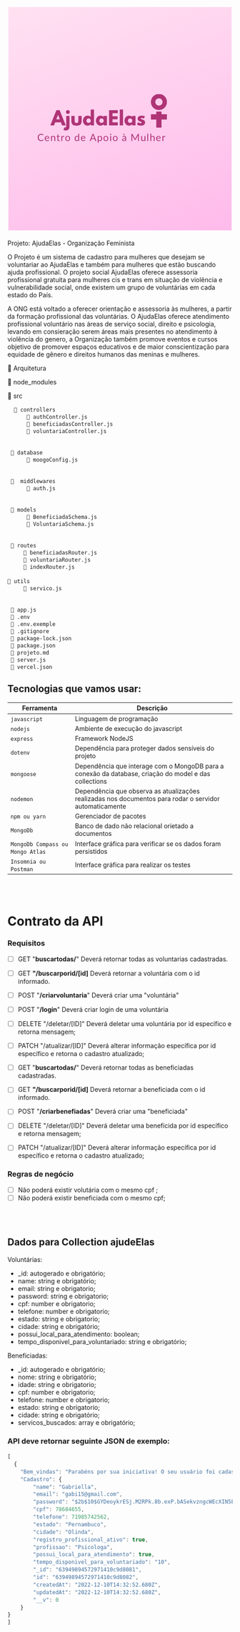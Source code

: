 <br>
<div align = "center">
<img src='./src/logo.png' width = 500 alt = 'logo ajudaElas'>
</div>
<br>
 Projeto: AjudaElas - Organização Feminista


O Projeto é um sistema de cadastro para mulheres que desejam se voluntariar ao AjudaElas e também  para mulheres que estão buscando ajuda profissional. O projeto social AjudaElas  oferece assessoria profissional gratuita para mulheres cis e trans em situação de violência e vulnerabilidade social, onde existem um grupo de voluntárias em cada estado do País.

A ONG está voltado a oferecer orientação e assessoria às mulheres, a partir da formação profissional das voluntárias. O AjudaElas oferece atendimento profissional voluntário nas áreas de serviço social, direito e psicologia, levando em consieração serem áreas mais presentes no atendimento à violência do genero, a Organização também promove eventos e cursos objetivo de promover espaços educativos e de maior conscientização para equidade de gênero e direitos humanos das meninas e mulheres.

  
  
  
  
📁 Arquitetura

 📁 node_modules

 📁 src

      📁 controllers
          📄 authController.js
          📄 beneficiadasController.js
          📄 voluntariaController.js 


     📁 database
          📄 moogoConfig.js


     📁  middlewares
          📄 auth.js

      
     📁 models
          📄 BeneficiadaSchema.js
          📄 VoluntariaSchema.js 
        
   
     📁 routes
         📄 beneficiadasRouter.js
         📄 voluntariaRouter.js   
         📄 indexRouter.js    

    📁 utils
         📄 servico.js


     📄 app.js  
     📄 .env   
     📄 .env.exemple    
     📄 .gitignore  
     📄 package-lock.json   
     📄 package.json   
     📄 projeto.md
     📄 server.js
     📄 vercel.json





## Tecnologias que vamos usar:
| Ferramenta | Descrição |
| --- | --- |
| `javascript` | Linguagem de programação |
| `nodejs` | Ambiente de execução do javascript|
| `express` | Framework NodeJS |
| `dotenv` | Dependência para proteger dados sensíveis do projeto|
| `mongoose` | Dependência que interage com o MongoDB para a conexão da database, criação do model e das collections|
| `nodemon` | Dependência que observa as atualizações realizadas nos documentos para rodar o servidor automaticamente|
| `npm ou yarn` | Gerenciador de pacotes|
| `MongoDb` | Banco de dado não relacional orietado a documentos|
| `MongoDb Compass ou Mongo Atlas` | Interface gráfica para verificar se os dados foram persistidos|
 `Insomnia ou Postman` | Interface gráfica para realizar os testes|

 <br>
<br>


# Contrato da API

### Requisitos 
- [ ] GET "**buscartodas/**" Deverá retornar todas as voluntarias cadastradas.
- [ ] GET **"/buscarporid/[id]** Deverá retornar a voluntária com o id informado.
  
- [ ] POST   "**/criarvoluntaria**" Deverá criar uma "voluntária"
- [ ] POST   "**/login**" Deverá criar login de uma voluntária

- [ ] DELETE   "/deletar/[ID]" Deverá deletar uma voluntária por id específico e retorna mensagem;

- [ ] PATCH  "/atualizar/[ID]" Deverá alterar informação específica por id específico e retorna o cadastro atualizado;

- [ ] GET "**buscartodas/**" Deverá retornar todas as beneficiadas cadastradas.
- [ ] GET **"/buscarporid/[id]** Deverá retornar a beneficiada com o id informado.
  
- [ ] POST   "**/criarbenefiadas**" Deverá criar uma "beneficiada"

- [ ] DELETE   "/deletar/[ID]" Deverá deletar uma beneficida por id específico e retorna mensagem;

- [ ] PATCH  "/atualizar/[ID]" Deverá alterar informação específica por id específico e retorna o cadastro atualizado;
### Regras de negócio

- [ ]  Não poderá existir volutária com o mesmo cpf ;
- [ ]  Não poderá existir beneficiada com o mesmo cpf;

<br>
<br>

## Dados para Collection ajudeElas

Voluntárias:
- _id: autogerado e obrigatório;
- name: string e obrigatório;
- email: string e obrigatorio;
- password: string e obrigatorio;
- cpf: number e obrigatorio;
- telefone: number e obrigatorio;
- estado: string e obrigatorio;
- cidade: string e  obrigatório;
- possui_local_para_atendimento: boolean;
- tempo_disponivel_para_voluntariado: string e obrigatório;

Beneficiadas:
- _id: autogerado e obrigatório;
- nome: string e obrigatório;
- idade: string e obrigatorio;
- cpf: number e obrigatorio;
- telefone: number e obrigatorio;
- estado: string e obrigatorio;
- cidade: string e  obrigatório;
- servicos_buscados: array e obrigatório;


### API deve retornar seguinte JSON de exemplo:

```javascript
[
  {
	"Bem_vindas": "Parabéns por sua iniciativa! O seu usuário foi cadastrado!",
	"Cadastro": {
		"name": "Gabriella",
		"email": "gabi15@gmail.com",
		"password": "$2b$10$GYDeoykrESj.M2RPk.8b.exP.bASekvzngcWEcXIN5EQk96iXpp9K",
		"cpf": 78684655,
		"telefone": 71985742562,
		"estado": "Pernambuco",
		"cidade": "Olinda",
		"registro_profissional_ativo": true,
		"profissao": "Psicologa",
		"possui_local_para_atendimento": true,
		"tempo_disponivel_para_voluntariado": "10",
		"_id": "63949894572971410c9d8081",
		"id": "63949894572971410c9d8082",
		"createdAt": "2022-12-10T14:32:52.680Z",
		"updatedAt": "2022-12-10T14:32:52.680Z",
		"__v": 0
	}
}
]
```